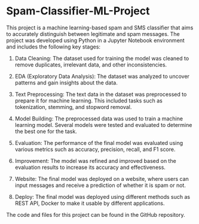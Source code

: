 # Spam-Classifier-ML-Project


This project is a machine learning-based spam and SMS classifier that aims to accurately distinguish between legitimate and spam messages. The project was developed using Python in a Jupyter Notebook environment and includes the following key stages:

1. Data Cleaning: The dataset used for training the model was cleaned to remove duplicates, irrelevant data, and other inconsistencies.

2. EDA (Exploratory Data Analysis): The dataset was analyzed to uncover patterns and gain insights about the data.

3. Text Preprocessing: The text data in the dataset was preprocessed to prepare it for machine learning. This included tasks such as tokenization, stemming, and stopword removal.

4. Model Building: The preprocessed data was used to train a machine learning model. Several models were tested and evaluated to determine the best one for the task.

5. Evaluation: The performance of the final model was evaluated using various metrics such as accuracy, precision, recall, and F1 score.

6. Improvement: The model was refined and improved based on the evaluation results to increase its accuracy and effectiveness.

7. Website: The final model was deployed on a website, where users can input messages and receive a prediction of whether it is spam or not.

8. Deploy: The final model was deployed using different methods such as REST API, Docker to make it usable by different applications.

The code and files for this project can be found in the GitHub repository.
